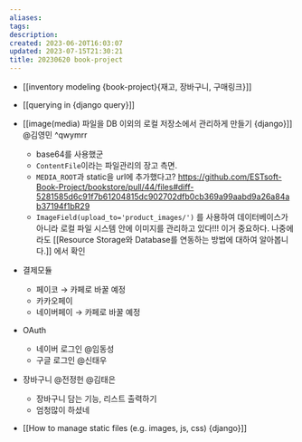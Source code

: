 ```yaml
---
aliases: 
tags: 
description:
created: 2023-06-20T16:03:07
updated: 2023-07-15T21:30:21
title: 20230620 book-project
---
```

- [[inventory modeling {book-project}{재고, 장바구니, 구매링크}]]
- [[querying in {django query}]]
- [[image(media) 파일을 DB 이외의 로컬 저장소에서 관리하게 만들기 {django}]] @김영민 ^qwymrr
	- base64를 사용했군
	- `ContentFile`이라는 파일관리의 장고 측면.
	- `MEDIA_ROOT`과 static을 url에 추가했다고? https://github.com/ESTsoft-Book-Project/bookstore/pull/44/files#diff-5281585d6c91f7b61204815dc902702dfb0cb369a99aabd9a26a84ab37194f1bR29
	- `ImageField(upload_to='product_images/')` 를 사용하여 데이터베이스가 아니라 로컬 파일 시스템 안에 이미지를 관리하고 있다!!! 이거 중요하다. 나중에라도 [[Resource Storage와 Database를 연동하는 방법에 대하여 알아봅니다.]] 에서 확인
- 결제모듈
	- 페이코 → 카페로 바꿀 예정
	- 카카오페이
	- 네이버페이 → 카페로 바꿀 예정
- OAuth
	- 네이버 로그인 @임동성
	- 구글 로그인 @신태우
- 장바구니 @전정헌 @김태은
	- 장바구니 담는 기능, 리스트 출력하기
	- 엄청많이 하셨네

- [[How to manage static files (e.g. images, js, css) {django}]]
